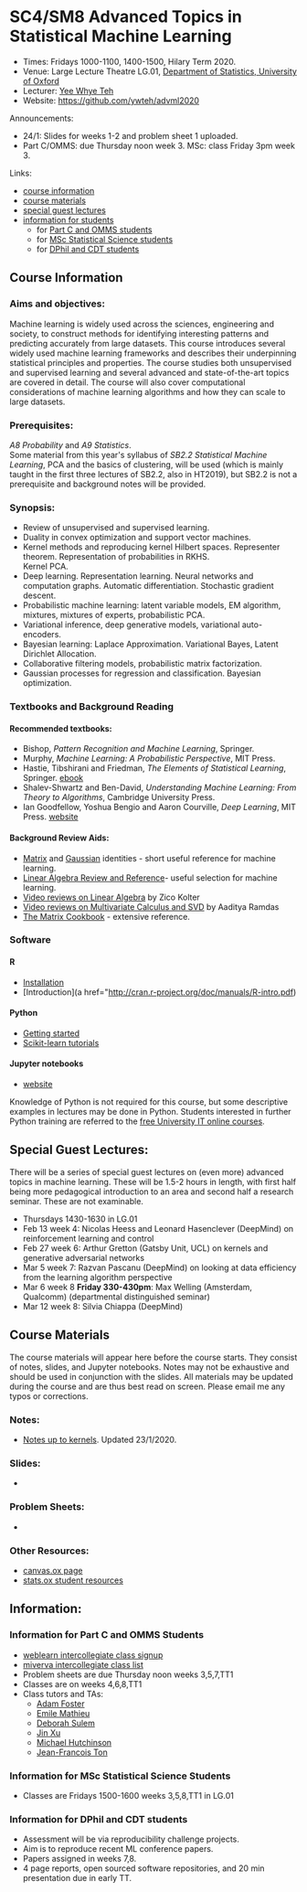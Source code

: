 # SC4/SM8 Advanced Topics in Statistical Machine Learning

* Times: Fridays 1000-1100, 1400-1500, Hilary Term 2020.
* Venue: Large Lecture Theatre LG.01, [Department of Statistics, University of Oxford](http://www.stats.ox.ac.uk/)
* Lecturer: [Yee Whye Teh](http://www.stats.ox.ac.uk/~teh/)
* Website: https://github.com/ywteh/advml2020

Announcements:
* 24/1: Slides for weeks 1-2 and problem sheet 1 uploaded. 
* Part C/OMMS: due Thursday noon week 3. MSc: class Friday 3pm week 3.

Links:
* [course information](https://github.com/ywteh/advml2020/blob/master/README.md#course-information)
* [course materials](https://github.com/ywteh/advml2020/blob/master/README.md#course-materials)
* [special guest lectures](https://github.com/ywteh/advml2020/blob/master/README.md#special-guest-lectures)
* [information for students](https://github.com/ywteh/advml2020/blob/master/README.md#information)
  * for [Part C and OMMS students](https://github.com/ywteh/advml2020/blob/master/README.md#information-for-part-c-and-omms-students)
  * for [MSc Statistical Science students](https://github.com/ywteh/advml2020/blob/master/README.md#information-for-msc-statistical-science-students)
  * for [DPhil and CDT students](https://github.com/ywteh/advml2020/blob/master/README.md#information-for-dphil-and-cdt-students)

## Course Information

### Aims and objectives:
Machine learning is widely used across the sciences, engineering and society, to construct methods for identifying interesting patterns and predicting accurately from large datasets.
This course introduces several widely used machine learning frameworks and describes their underpinning statistical principles and properties. The course studies both unsupervised and supervised learning and several advanced and state-of-the-art topics are covered in detail. The course will also cover computational considerations of machine learning algorithms and how they can scale to large datasets.

### Prerequisites:
_A8 Probability_ and _A9 Statistics_.  
Some material from this year's syllabus of _SB2.2 Statistical Machine Learning_, PCA and the basics of clustering, will be used (which is mainly taught in the first three lectures of SB2.2, also in HT2019), but SB2.2 is not a prerequisite and background notes will be provided.

### Synopsis:
* Review of unsupervised and supervised learning.  
* Duality in convex optimization and support vector machines.  
* Kernel methods and reproducing kernel Hilbert spaces. Representer theorem. Representation of probabilities in RKHS.  
Kernel PCA. 
* Deep learning. Representation learning. Neural networks and computation graphs. Automatic differentiation. Stochastic gradient descent.
* Probabilistic machine learning: latent variable models, EM algorithm, mixtures, mixtures of experts, probabilistic PCA.
* Variational inference, deep generative models, variational auto-encoders.
* Bayesian learning: Laplace Approximation. Variational Bayes, Latent Dirichlet Allocation.  
* Collaborative filtering models, probabilistic matrix factorization.  
* Gaussian processes for regression and classification. Bayesian optimization. 

### Textbooks and Background Reading
#### Recommended textbooks:
+ Bishop, _Pattern Recognition and Machine Learning_, Springer.
+ Murphy, _Machine Learning: A Probabilistic Perspective_, MIT Press.
+ Hastie, Tibshirani and Friedman, _The Elements of Statistical Learning_, Springer. [ebook](http://www-stat.stanford.edu/%7Etibs/ElemStatLearn/)
+ Shalev-Shwartz and Ben-David, _Understanding Machine Learning: From Theory to Algorithms_, Cambridge University Press.
+ Ian Goodfellow, Yoshua Bengio and Aaron Courville, _Deep Learning_, MIT Press. [website](https://www.deeplearningbook.org/)

#### Background Review Aids:
+ [Matrix](http://www.cs.nyu.edu/~roweis/notes/matrixid.pdf) and [Gaussian](http://www.cs.nyu.edu/~roweis/notes/gaussid.pdf) identities - short useful reference for machine learning.
+ [Linear Algebra Review and Reference](http://cs229.stanford.edu/section/cs229-linalg.pdf)- useful selection for machine learning.
+ [Video reviews on Linear Algebra](http://www.cs.cmu.edu/~zkolter/course/linalg/index.html) by Zico Kolter
+ [Video reviews on Multivariate Calculus and SVD](https://www.youtube.com/channel/UC7gOYDYEgXG1yIH_rc2LgOw/playlists) by Aaditya Ramdas
+ [The Matrix Cookbook](http://www2.imm.dtu.dk/pubdb/views/edoc_download.php/3274/pdf/imm3274.pdf) - extensive reference.

### Software

#### R

+ [Installation](http://cran.r-project.org/)
+ [Introduction](a href="http://cran.r-project.org/doc/manuals/R-intro.pdf)

#### Python

+ [Getting started](https://www.python.org/about/gettingstarted/)
+ [Scikit-learn tutorials](http://scikit-learn.org/stable/tutorial/)

#### Jupyter notebooks
+ [website](https://jupyter.org/)

Knowledge of Python is not required for this course, but some descriptive examples in lectures may be done in Python. Students interested in further Python training are referred to the [free University IT online courses](https://help.it.ox.ac.uk/courses/overview).

 


## Special Guest Lectures:
There will be a series of special guest lectures on (even more) advanced topics in machine learning. These will be 1.5-2 hours in length, with first half being more pedagogical introduction to an area and second half a research seminar. These are not examinable.

* Thursdays 1430-1630 in LG.01
* Feb 13 week 4: Nicolas Heess and Leonard Hasenclever (DeepMind) on reinforcement learning and control
* Feb 27 week 6: Arthur Gretton (Gatsby Unit, UCL) on kernels and generative adversarial networks
* Mar 5 week 7: Razvan Pascanu (DeepMind) on looking at data efficiency from the learning algorithm perspective
* Mar 6 week 8 **Friday 330-430pm**: Max Welling (Amsterdam, Qualcomm) (departmental distinguished seminar)
* Mar 12 week 8: Silvia Chiappa (DeepMind)

## Course Materials
The course materials will appear here before the course starts. They consist of notes, slides, and Jupyter notebooks. Notes may not be exhaustive and should be used in conjunction with the slides. All materials may be updated during the course and are thus best read on screen. Please email me any typos or corrections.

### Notes:
* [Notes up to kernels](https://github.com/ywteh/advml2020/blob/master/notes.pdf). Updated 23/1/2020.

### Slides:
*

### Problem Sheets:
* 

### Other Resources:
* [canvas.ox page](https://canvas.ox.ac.uk/courses/18791)
* [stats.ox student resources](http://www.stats.ox.ac.uk/student-resources/bammath/)


## Information:

### Information for Part C and OMMS Students
* [weblearn intercollegiate class signup](https://weblearn.ox.ac.uk/portal/site/:mpls:stats:mmathba_math:class-signup)
* [miverva intercollegiate class list](https://minerva.stats.ox.ac.uk/perl/classlists.pl)
* Problem sheets are due Thursday noon weeks 3,5,7,TT1
* Classes are on weeks 4,6,8,TT1
* Class tutors and TAs:
  * [Adam Foster](http://csml.stats.ox.ac.uk/people/foster/)
  * [Emile Mathieu](http://csml.stats.ox.ac.uk/people/mathieu/)
  * [Deborah Sulem](http://www.oxwasp-cdt.ac.uk/2018-student-cohort.html)
  * [Jin Xu](http://csml.stats.ox.ac.uk/people/xu/)
  * [Michael Hutchinson](https://statml.io/index.php/cohort-1/)
  * [Jean-Francois Ton](http://csml.stats.ox.ac.uk/people/ton/)


### Information for MSc Statistical Science Students
* Classes are Fridays 1500-1600 weeks 3,5,8,TT1 in LG.01

### Information for DPhil and CDT students
* Assessment will be via reproducibility challenge projects.
* Aim is to reproduce recent ML conference papers.
* Papers assigned in weeks 7,8.
* 4 page reports, open sourced software repositories, and 20 min presentation due in early TT.

